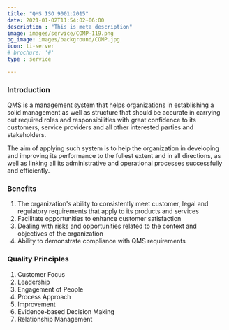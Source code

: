 ```yaml
---
title: "QMS ISO 9001:2015"
date: 2021-01-02T11:54:02+06:00
description : "This is meta description"
image: images/service/COMP-119.png
bg_image: images/background/COMP.jpg
icon: ti-server
# brochure: '#'
type : service

---
```


### Introduction
QMS is a management system that helps organizations in establishing a solid management as well as structure that should be accurate in carrying out required roles and responsibilities with great confidence to its customers, service providers and all other interested parties and stakeholders.

The aim of applying such system is to help the organization in developing and improving its performance to the fullest extent and in all directions, as well as linking all its administrative and operational processes successfully and efficiently.


### Benefits
1. The organization's ability to consistently meet customer, legal and regulatory requirements that apply to its products and services
2. Facilitate opportunities to enhance customer satisfaction
3. Dealing with risks and opportunities related to the context and objectives of the organization
4. Ability to demonstrate compliance with QMS requirements

### Quality Principles
1. Customer Focus
2. Leadership
3. Engagement of People
4. Process Approach
5. Improvement
6. Evidence-based Decision Making
7. Relationship Management
